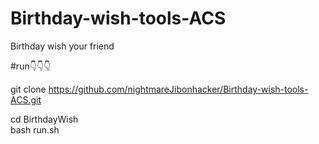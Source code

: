 # Birthday-wish-tools-ACS
Birthday wish your friend

#run👇👇👇

git clone https://github.com/nightmareJibonhacker/Birthday-wish-tools-ACS.git

cd BirthdayWish                                                 
bash run.sh

